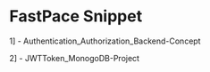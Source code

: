 # FastPace Snippet

1] - Authentication_Authorization_Backend-Concept

2] - JWTToken_MonogoDB-Project